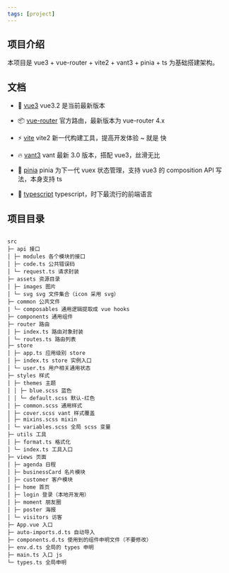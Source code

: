 ```yaml
---
tags: [project]
---
```


## 项目介绍

本项目是 vue3 + vue-router + vite2 + vant3 + pinia + ts 为基础搭建架构。

## 文档

- 🎉 [vue3](https://v3.cn.vuejs.org/) vue3.2 是当前最新版本

- 📦 [vue-router](https://router.vuejs.org/zh/installation.html) 官方路由，最新版本为 vue-router 4.x

- ⚡️ [vite](https://cn.vitejs.dev/guide/) vite2 新一代构建工具，提高开发体验 ~ 就是 快

- 🔥 [vant3](https://youzan.github.io/vant/#/zh-CN/) vant 最新 3.0 版本，搭配 vue3，丝滑无比

- 🍍 [pinia](https://pinia.vuejs.org/introduction.html) pinia 为下一代 vuex 状态管理，支持 vue3 的 composition API 写法，本身支持 ts

- 💪 [typescript](https://www.typescriptlang.org/zh/) typescript，时下最流行的前端语言

## 项目目录

```

src
├─ api 接口
│ ├─ modules 各个模块的接口
│ ├─ code.ts 公共错误码
│ └─ request.ts 请求封装
├─ assets 资源目录
│ ├─ images 图片
│ └─ svg svg 文件集合（icon 采用 svg）
├─ common 公共文件
| └─ composables 通用逻辑提取成 vue hooks
├─ components 通用组件
├─ router 路由
│ ├─ index.ts 路由对象封装
│ └─ routes.ts 路由列表
├─ store
│ ├─ app.ts 应用级别 store
│ ├─ index.ts store 实例入口
│ └─ user.ts 用户相关通用状态
├─ styles 样式
│ ├─ themes 主题
│ │ ├─ blue.scss 蓝色
│ │ └─ default.scss 默认-红色
│ ├─ common.scss 通用样式
│ ├─ cover.scss vant 样式覆盖
│ ├─ mixins.scss mixin
│ └─ variables.scss 全局 scss 变量
├─ utils 工具
│ ├─ format.ts 格式化
│ └─ index.ts 工具入口
├─ views 页面
│ ├─ agenda 日程
│ ├─ businessCard 名片模块
│ ├─ customer 客户模块
│ ├─ home 首页
│ ├─ login 登录（本地开发用）
│ ├─ moment 朋友圈
│ ├─ poster 海报
│ └─ visitors 访客
├─ App.vue 入口
├─ auto-imports.d.ts 自动导入
├─ components.d.ts 使用到的组件申明文件（不要修改）
├─ env.d.ts 全局的 types 申明
├─ main.ts 入口 js
└─ types.ts 全局申明

```
